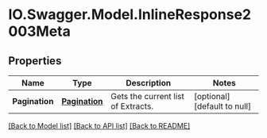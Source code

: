 # IO.Swagger.Model.InlineResponse2003Meta
## Properties

Name | Type | Description | Notes
------------ | ------------- | ------------- | -------------
**Pagination** | [**Pagination**](Pagination.md) | Gets the current list of Extracts. | [optional] [default to null]

[[Back to Model list]](../README.md#documentation-for-models) [[Back to API list]](../README.md#documentation-for-api-endpoints) [[Back to README]](../README.md)

